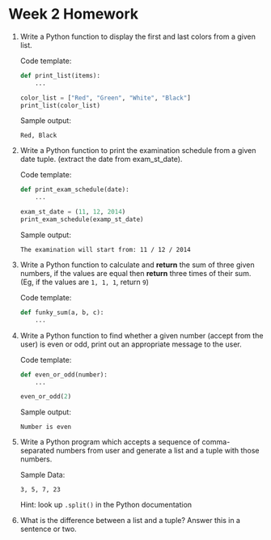 # Week 2 Homework

1. Write a Python function to display the first and last colors from a given list.

   Code template:

   ```py
   def print_list(items):
       ...

   color_list = ["Red", "Green", "White", "Black"]
   print_list(color_list)
   ```

   Sample output:

   ```
   Red, Black
   ```

2. Write a Python function to print the examination schedule from a given date tuple. (extract the date from exam_st_date).

   Code template:

   ```py
   def print_exam_schedule(date):
       ...

   exam_st_date = (11, 12, 2014)
   print_exam_schedule(examp_st_date)
   ```

   Sample output:

   ```
   The examination will start from: 11 / 12 / 2014
   ```

3. Write a Python function to calculate and **return** the sum of three given numbers, if the values are equal then **return** three times of their sum. (Eg, if the values are `1, 1, 1`, return `9`)

   Code template:

   ```py
   def funky_sum(a, b, c):
       ...
   ```

4. Write a Python function to find whether a given number (accept from the user) is even or odd, print out an appropriate message to the user.

   Code template:

   ```py
   def even_or_odd(number):
       ...

   even_or_odd(2)
   ```

   Sample output:

   ```
   Number is even
   ```

5. Write a Python program which accepts a sequence of comma-separated numbers from user and generate a list and a tuple with those numbers.

   Sample Data:

   ```
   3, 5, 7, 23
   ```

   Hint: look up `.split()` in the Python documentation

6. What is the difference between a list and a tuple? Answer this in a sentence or two.